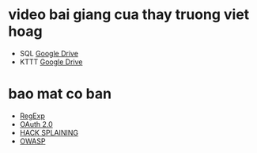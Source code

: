 # video bai giang cua thay truong viet hoag
* SQL [Google Drive](https://drive.google.com/file/d/1kxWty9WlJ_hLPW-rN9BQ3y_reG5ilclw/view)
* KTTT [Google Drive](https://drive.google.com/drive/folders/1_RTKExg2SFJdMWCXnCYdvWNXIZ0qtr73)

# bao mat co ban
* [RegExp](https://developer.mozilla.org/en-US/docs/Web/JavaScript/Reference/Global_Objects/RegExp)
* [OAuth 2.0](https://oauth.net/2/)
* [HACK SPLAINING](https://www.hacksplaining.com/lessons)
* [OWASP](https://owasp.org/www-project-top-ten)
